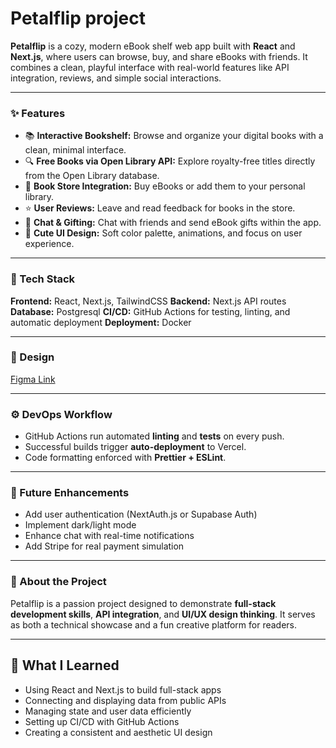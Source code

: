 # Petalflip project


**Petalflip** is a cozy, modern eBook shelf web app built with **React** and **Next.js**, where users can browse, buy, and share eBooks with friends.
It combines a clean, playful interface with real-world features like API integration, reviews, and simple social interactions.

---

### ✨ Features

* 📚 **Interactive Bookshelf:** Browse and organize your digital books with a clean, minimal interface.
* 🔍 **Free Books via Open Library API:** Explore royalty-free titles directly from the Open Library database.
* 🛒 **Book Store Integration:** Buy eBooks or add them to your personal library.
* ⭐ **User Reviews:** Leave and read feedback for books in the store.
* 💬 **Chat & Gifting:** Chat with friends and send eBook gifts within the app.
* 🌈 **Cute UI Design:** Soft color palette, animations, and focus on user experience.

---

### 🧰 Tech Stack

**Frontend:** React, Next.js, TailwindCSS
**Backend:** Next.js API routes
**Database:** Postgresql
**CI/CD:** GitHub Actions for testing, linting, and automatic deployment
**Deployment:** Docker

---

### 🎨 Design

[Figma Link](https://www.figma.com/design/0UFdo8h5dQUwOr6KmxUzM3/PetalFlip?node-id=0-1&t=ZFKClMDy2iYkT8Eg-1)

---

### ⚙️ DevOps Workflow

* GitHub Actions run automated **linting** and **tests** on every push.
* Successful builds trigger **auto-deployment** to Vercel.
* Code formatting enforced with **Prettier + ESLint**.

---

### 🚀 Future Enhancements

* Add user authentication (NextAuth.js or Supabase Auth)
* Implement dark/light mode
* Enhance chat with real-time notifications
* Add Stripe for real payment simulation

---

### 📖 About the Project

Petalflip is a passion project designed to demonstrate **full-stack development skills**, **API integration**, and **UI/UX design thinking**.
It serves as both a technical showcase and a fun creative platform for readers.

---


## 🧠 What I Learned

* Using React and Next.js to build full-stack apps
* Connecting and displaying data from public APIs
* Managing state and user data efficiently
* Setting up CI/CD with GitHub Actions
* Creating a consistent and aesthetic UI design

